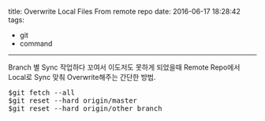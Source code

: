 title: Overwrite Local Files From remote repo
date: 2016-06-17 18:28:42
tags:
- git
- command
---

Branch 별 Sync 작업하다 꼬여서 이도저도 못하게 되었을때 
Remote Repo에서 Local로 Sync 맞춰 Overwrite해주는 
간단한 방법.

<pre>$git fetch --all
$git reset --hard origin/master
$git reset --hard origin/other_branch</pre>